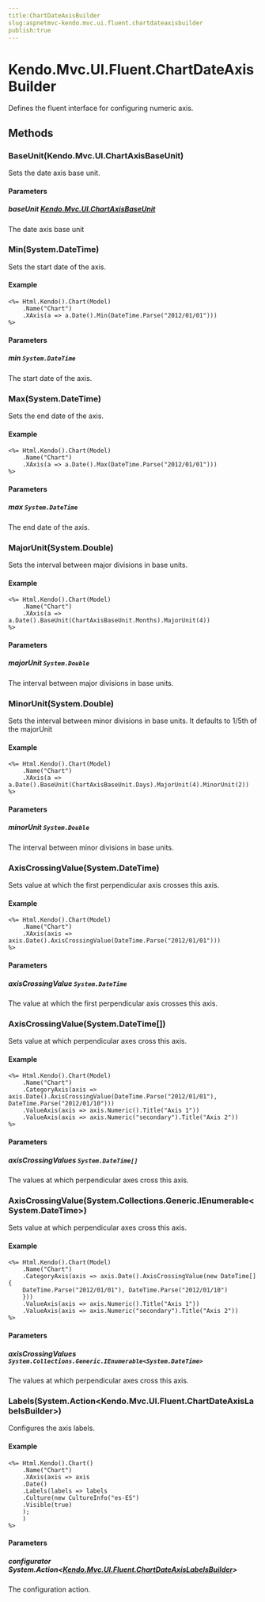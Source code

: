 ```yaml
---
title:ChartDateAxisBuilder
slug:aspnetmvc-kendo.mvc.ui.fluent.chartdateaxisbuilder
publish:true
---
```


# Kendo.Mvc.UI.Fluent.ChartDateAxisBuilder
Defines the fluent interface for configuring numeric axis.



## Methods

### BaseUnit(Kendo.Mvc.UI.ChartAxisBaseUnit)
Sets the date axis base unit.


#### Parameters

##### baseUnit [Kendo.Mvc.UI.ChartAxisBaseUnit](/api/wrappers/aspnet-mvc/Kendo.Mvc.UI/ChartAxisBaseUnit)
The date axis base unit




### Min(System.DateTime)
Sets the start date of the axis.

#### Example

    <%= Html.Kendo().Chart(Model)
        .Name("Chart")
        .XAxis(a => a.Date().Min(DateTime.Parse("2012/01/01")))
    %>
        


#### Parameters

##### min `System.DateTime`
The start date of the axis.




### Max(System.DateTime)
Sets the end date of the axis.

#### Example

    <%= Html.Kendo().Chart(Model)
        .Name("Chart")
        .XAxis(a => a.Date().Max(DateTime.Parse("2012/01/01")))
    %>
        


#### Parameters

##### max `System.DateTime`
The end date of the axis.




### MajorUnit(System.Double)
Sets the interval between major divisions in base units.

#### Example

    <%= Html.Kendo().Chart(Model)
        .Name("Chart")
        .XAxis(a => a.Date().BaseUnit(ChartAxisBaseUnit.Months).MajorUnit(4))
    %>
        


#### Parameters

##### majorUnit `System.Double`
The interval between major divisions in base units.




### MinorUnit(System.Double)
Sets the interval between minor divisions in base units.
            It defaults to 1/5th of the majorUnit

#### Example

    <%= Html.Kendo().Chart(Model)
        .Name("Chart")
        .XAxis(a => a.Date().BaseUnit(ChartAxisBaseUnit.Days).MajorUnit(4).MinorUnit(2))
    %>
        


#### Parameters

##### minorUnit `System.Double`
The interval between minor divisions in base units.




### AxisCrossingValue(System.DateTime)
Sets value at which the first perpendicular axis crosses this axis.

#### Example

    <%= Html.Kendo().Chart(Model)
        .Name("Chart")
        .XAxis(axis => axis.Date().AxisCrossingValue(DateTime.Parse("2012/01/01")))
    %>
        


#### Parameters

##### axisCrossingValue `System.DateTime`
The value at which the first perpendicular axis crosses this axis.




### AxisCrossingValue(System.DateTime[])
Sets value at which perpendicular axes cross this axis.

#### Example

    <%= Html.Kendo().Chart(Model)
        .Name("Chart")
        .CategoryAxis(axis => axis.Date().AxisCrossingValue(DateTime.Parse("2012/01/01"), DateTime.Parse("2012/01/10")))
        .ValueAxis(axis => axis.Numeric().Title("Axis 1"))
        .ValueAxis(axis => axis.Numeric("secondary").Title("Axis 2"))
    %>
        


#### Parameters

##### axisCrossingValues `System.DateTime[]`
The values at which perpendicular axes cross this axis.




### AxisCrossingValue(System.Collections.Generic.IEnumerable\<System.DateTime\>)
Sets value at which perpendicular axes cross this axis.

#### Example

    <%= Html.Kendo().Chart(Model)
        .Name("Chart")
        .CategoryAxis(axis => axis.Date().AxisCrossingValue(new DateTime[] {
        DateTime.Parse("2012/01/01"), DateTime.Parse("2012/01/10")
        }))
        .ValueAxis(axis => axis.Numeric().Title("Axis 1"))
        .ValueAxis(axis => axis.Numeric("secondary").Title("Axis 2"))
    %>
        


#### Parameters

##### axisCrossingValues `System.Collections.Generic.IEnumerable<System.DateTime>`
The values at which perpendicular axes cross this axis.




### Labels(System.Action\<Kendo.Mvc.UI.Fluent.ChartDateAxisLabelsBuilder\>)
Configures the axis labels.

#### Example

    <%= Html.Kendo().Chart()
        .Name("Chart")
        .XAxis(axis => axis
        .Date()
        .Labels(labels => labels
        .Culture(new CultureInfo("es-ES")
        .Visible(true)
        );
        )
    %>
        


#### Parameters

##### configurator System.Action<[Kendo.Mvc.UI.Fluent.ChartDateAxisLabelsBuilder](/api/wrappers/aspnet-mvc/Kendo.Mvc.UI.Fluent/ChartDateAxisLabelsBuilder)>
The configuration action.






